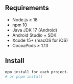 
## Requirements

- Node.js ≥ 18
- npm 10
- Java JDK 17 (Android)
- Android Studio + SDK
- Xcode 15+ (macOS for iOS)
- CocoaPods ≥ 1.13

## Install

```bash
npm install for each project.
# or pnpm install

